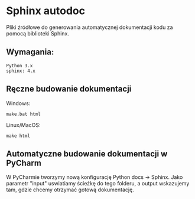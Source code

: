 # Sphinx autodoc

Pliki źródłowe do generowania automatycznej dokumentacji kodu za pomocą biblioteki Sphinx.

## Wymagania:
```
Python 3.x
sphinx: 4.x
```

## Ręczne budowanie dokumentacji
Windows: 
```shell
make.bat html
```
Linux/MacOS:
```shell
make html
```

## Automatyczne budowanie dokumentacji w PyCharm
W PyCharmie tworzymy nową konfigurację Python docs -> Sphinx. Jako parametr "input" uswiatiamy ścieżkę do tego folderu,
a output wskazujemy tam, gdzie chcemy otrzymać gotową dokumentację.